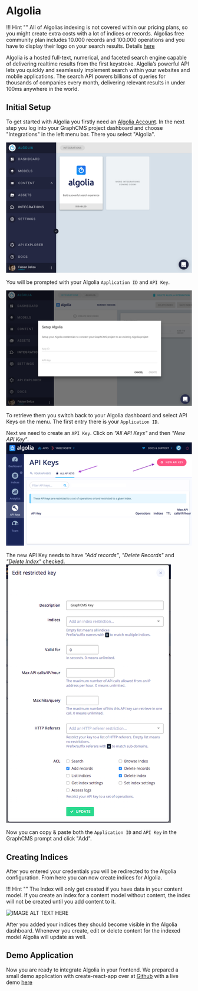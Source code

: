 # Algolia

!!! Hint ""
    All of Algolias indexing is not covered within our pricing plans, so you might create extra costs with a lot of indices or records. Algolias free community plan includes 10.000 records and 100.000 operations and you have to display their logo on your search results. Details [here](https://www.algolia.com/pricing)

Algolia is a hosted full-text, numerical, and faceted search engine capable of delivering realtime results from the first keystroke. Algolia’s powerful API lets you quickly and seamlessly implement search within your websites and mobile applications. The search API powers billions of queries for thousands of companies every month, delivering relevant results in under 100ms anywhere in the world.

## Initial Setup

To get started with Algolia you firstly need an [Algolia Account](https://www.algolia.com/users/sign_up). In the next step you log into your GraphCMS project dashboard and choose "Integrations" in the left menu bar. There you select "Algolia".

![Algolia Integrations View](../img/integrations/integration_view.png)

You will be prompted with your Algolia `Application ID` and `API Key`. 

![Algolia Prompt](../img/integrations/algolia_prompt.png)

To retrieve them you switch back to your Algolia dashboard and select API Keys on the menu. The first entry there is your `Application ID`. 

Next we need to create an `API Key`. Click on *"All API Keys"* and then *"New API Key"*.
![Algolia API Keys](../img/integrations/algolia_api_keys.png)

The new API Key needs to have *"Add records"*, *"Delete Records"* and *"Delete Index"* checked.
![Create New API Key](../img/integrations/algolia_create_key.png)

Now you can copy & paste both the `Application ID` and `API Key` in the GraphCMS prompt and click "Add".

## Creating Indices

After you entered your credentials you will be redirected to the Algolia configuration. From here you can now create indices for Algolia.

!!! Hint ""
    The Index will only get created if you have data in your content model. If you create an index for a content model without content, the index will not be created until you add content to it.

![IMAGE ALT TEXT HERE](https://media.giphy.com/media/xT1Ra3NA1YjMQMpB4Y/giphy.gif)

After you added your indices they should become visible in the Algolia dashboard. Whenever you create, edit or delete content for the indexed model Algolia will update as well.

## Demo Application

Now you are ready to integrate Algolia in your frontend. We prepared a small demo application with create-react-app over at [Github](https://github.com/belazer/graphcms-algolia) with a live demo [here](https://graphcms-algolia.netlify.com)